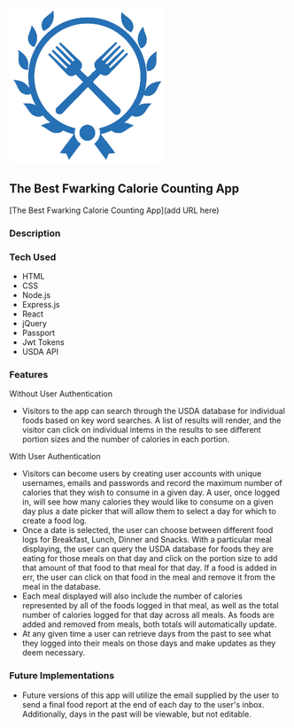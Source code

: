 ![alt text](https://github.com/snatow/project3_calorie_count/blob/logout-feature/public/images/fork_logo.png)
## The Best Fwarking Calorie Counting App 

[The Best Fwarking Calorie Counting App](add URL here)

### Description


### Tech Used
- HTML
- CSS
- Node.js
- Express.js
- React
- jQuery
- Passport
- Jwt Tokens
- USDA API

### Features

Without User Authentication
- Visitors to the app can search through the USDA database for individual foods based on key word searches. A list of results will render, and the visitor can click on individual intems in the results to see different portion sizes and the number of calories in each portion. 

With User Authentication
- Visitors can become users by creating user accounts with unique usernames, emails and passwords and record the maximum number of calories that they wish to consume in a given day. A user, once logged in, will see how many calories they would like to consume on a given day plus a date picker that will allow them to select a day for which to create a food log. 
- Once a date is selected, the user can choose between different food logs for Breakfast, Lunch, Dinner and Snacks. With a particular meal displaying, the user can query the USDA database for foods they are eating for those meals on that day and click on the portion size to add that amount of that food to that meal for that day. If a food is added in err, the user can click on that food in the meal and remove it from the meal in the database. 
- Each meal displayed will also include the number of calories represented by all of the foods logged in that meal, as well as the total number of calories logged for that day across all meals. As foods are added and removed from meals, both totals will automatically update. 
- At any given time a user can retrieve days from the past to see what they logged into their meals on those days and make updates as they deem necessary. 

### Future Implementations
- Future versions of this app will utilize the email supplied by the user to send a final food report at the end of each day to the user's inbox. Additionally, days in the past will be viewable, but not editable. 